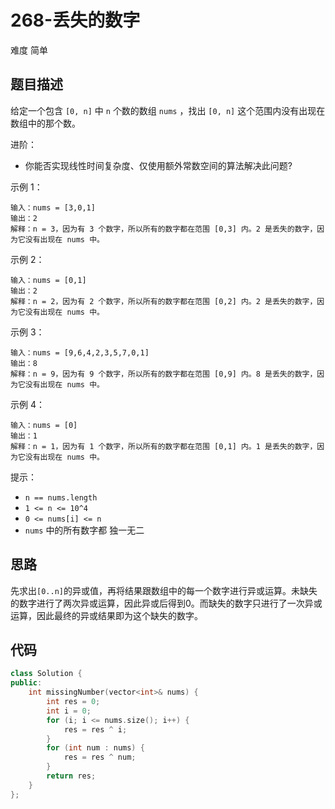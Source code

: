 # 268-丢失的数字

难度 简单



## 题目描述

给定一个包含 `[0, n]` 中 `n` 个数的数组 `nums` ，找出 `[0, n]` 这个范围内没有出现在数组中的那个数。

进阶：

- 你能否实现线性时间复杂度、仅使用额外常数空间的算法解决此问题?


示例 1：
```
输入：nums = [3,0,1]
输出：2
解释：n = 3，因为有 3 个数字，所以所有的数字都在范围 [0,3] 内。2 是丢失的数字，因为它没有出现在 nums 中。
```
示例 2：
```
输入：nums = [0,1]
输出：2
解释：n = 2，因为有 2 个数字，所以所有的数字都在范围 [0,2] 内。2 是丢失的数字，因为它没有出现在 nums 中。
```
示例 3：
```
输入：nums = [9,6,4,2,3,5,7,0,1]
输出：8
解释：n = 9，因为有 9 个数字，所以所有的数字都在范围 [0,9] 内。8 是丢失的数字，因为它没有出现在 nums 中。
```
示例 4：
```
输入：nums = [0]
输出：1
解释：n = 1，因为有 1 个数字，所以所有的数字都在范围 [0,1] 内。1 是丢失的数字，因为它没有出现在 nums 中。
```

提示：

- `n == nums.length`
- `1 <= n <= 10^4`
- `0 <= nums[i] <= n`
- `nums` 中的所有数字都 独一无二



## 思路

先求出`[0..n]`的异或值，再将结果跟数组中的每一个数字进行异或运算。未缺失的数字进行了两次异或运算，因此异或后得到0。而缺失的数字只进行了一次异或运算，因此最终的异或结果即为这个缺失的数字。



## 代码

```c++
class Solution {
public:
    int missingNumber(vector<int>& nums) {
        int res = 0;
        int i = 0;
        for (i; i <= nums.size(); i++) {
            res = res ^ i;
        }
        for (int num : nums) {
            res = res ^ num;
        }
        return res;
    }
};
```

